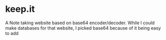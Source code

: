 # keep.it
A Note taking website based on base64 encoder/decoder.
While I could make databases for that website, I picked base64 because of it being easy to add

